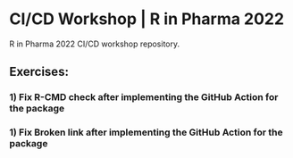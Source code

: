# CI/CD Workshop | R in Pharma 2022

R in Pharma 2022 CI/CD workshop repository.


## Exercises:

### 1) Fix R-CMD check after implementing the GitHub Action for the package

### 1) Fix Broken link after implementing the GitHub Action for the package


